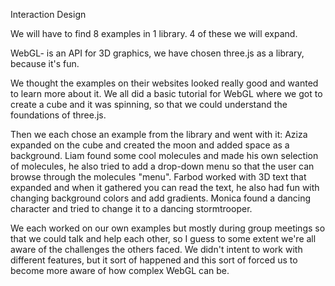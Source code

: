 
Interaction Design

We will have to find 8 examples in 1 library. 4 of these we will expand.

WebGL- is an API for 3D graphics, we have chosen three.js as a library, because it's fun.

We thought the examples on their websites looked really good and wanted to learn more about it. We all did a basic tutorial for WebGL where we got to create a cube and it was spinning, so that we could understand the foundations of three.js.

Then we each chose an example from the library and went with it: Aziza expanded on the cube and created the moon and added space as a background. Liam found some cool molecules and made his own selection of molecules, he also tried to add a drop-down menu so that the user can browse through the molecules "menu". Farbod worked with 3D text that expanded and when it gathered you can read the text, he also had fun with changing background colors and add gradients. Monica found a dancing character and tried to change it to a dancing stormtrooper.

We each worked on our own examples but mostly during group meetings so that we could talk and help each other, so I guess to some extent we're all aware of the challenges the others faced. We didn't intent to work with different features, but it sort of happened and this sort of forced us to become more aware of how complex WebGL can be.

